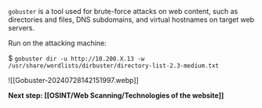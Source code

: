 `gobuster` is a tool used for brute-force attacks on web content, such as directories and files, DNS subdomains, and virtual hostnames on target web servers.

Run on the attacking machine:

$ `gobuster dir -u http://10.200.X.13 -w /usr/share/wordlists/dirbuster/directory-list-2.3-medium.txt`

![[Gobuster-20240728142151997.webp]]

**Next step: [[OSINT/Web Scanning/Technologies of the website]]**
